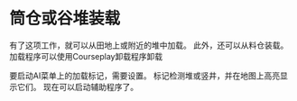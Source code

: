 # 筒仓或谷堆装载


有了这项工作，就可以从田地上或附近的堆中加载。
此外，还可以从料仓装载。
加载程序可以使用Courseplay卸载程序卸载



要启动AI菜单上的加载标记，需要设置。
标记检测堆或竖井，并在地图上高亮显示它们。
现在可以启动辅助程序了。


